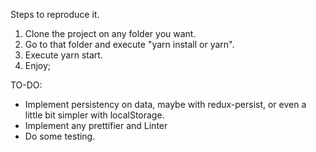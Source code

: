 Steps to reproduce it.

1. Clone the project on any folder you want.
2. Go to that folder and execute "yarn install or yarn".
3. Execute yarn start.
4. Enjoy;

TO-DO:

* Implement persistency on data, maybe with redux-persist, or even a little bit simpler with localStorage.
* Implement any prettifier and Linter
* Do some testing.
